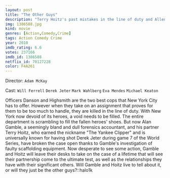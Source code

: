 ```yaml
---
layout: post
title: "The Other Guys"
description: "Terry Hoitz's past mistakes in the line of duty and Allen Gamble's reluctance to take risks have landed them the roles of the Other Guys, disgraced New York City police detectives relegated to filling out paperwork for cocky hero cops Danson and Highsmith. The mismatched duo must look past their differences when they take on a high-profile investigation of shady capitalist David Ershon and attempt to fill the shoes of the notoriously reckless officers they .."
img: 1386588.jpg
kind: movie
genres: [Action,Comedy,Crime]
tags: Action Comedy Crime 
year: 2010
imdb_rating: 6.6
votes: 237166
imdb_id: 1386588
netflix_id: 70127228
color: F4A261
---
```

Director: `Adam McKay`  

Cast: `Will Ferrell` `Derek Jeter` `Mark Wahlberg` `Eva Mendes` `Michael Keaton` 

Officers Danson and Highsmith are the two best cops that New York City has to offer. However when they take on an assignment that proves for them to be too much to handle, they are killed in the line of duty. With New York now devoid of its heroes, a void needs to be filled. The entire department is scrambling to fill the fallen heroes' shoes. But now Alan Gamble, a seemingly bland and dull forensics accountant, and his partner Terry Hoitz, who earned the nickname "The Yankee Clipper" and is universally known for having shot Derek Jeter during game 7 of the World Series, have broken the case open thanks to Gamble's investigation of faulty scaffolding equipment. Now desperate to see some action, Gamble and Hoitz will leave their desks to take on the case of a lifetime that will see their partnership come to the ultimate test, as well as the relationships they have with their significant others. Will Gamble and Hoitz live to tell about it, or will they just be the other guys?::halo1k
